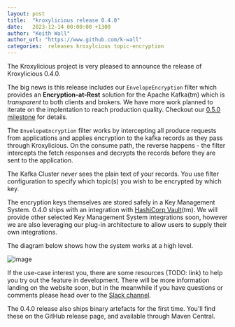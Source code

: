 ```yaml
---
layout: post
title:  "kroxylicious release 0.4.0"
date:   2023-12-14 00:00:00 +1300
author: "Keith Wall"
author_url: "https://www.github.com/k-wall"
categories:  releases kroxylcious topic-encryption
---
```


The Kroxylicious project is very pleased to announce the release of Kroxylicious 0.4.0.

The big news is this release includes our `EnvelopeEncryption` filter which provides an **Encryption-at-Rest** solution for the Apache Kafka(tm) which is _transparent_ to both clients and brokers. We have more work planned to iterate on the implentation to reach production quality. Checkout our [0.5.0 milestone](https://github.com/kroxylicious/kroxylicious/milestones/0.5.0) for details.

The `EnvelopeEncryption` filter works by intercepting all produce requests from applications and applies encryption to the kafka records as they pass through Kroxylicious. On the consume path, the reverse happens - the filter intercepts the fetch responses and decrypts the records before they are sent to the application.

The Kafka Cluster *never* sees the plain text of your records.   You use filter configuration to specify which topic(s) you wish to be encrypted by which key.

The encryption keys themselves are stored safely in a Key Management System.  0.4.0 ships with an integration with [HashiCorp Vault](https://www.hashicorp.com/products/vault)(tm).  We will provide other selected Key Management System integrations soon, however we are also leveraging our plug-in architecture to allow users to supply their own integrations.

The diagram below shows how the system works at a high level.

![image](https://github.com/kroxylicious/kroxylicious.github.io/assets/18440250/02b6c1fd-c8a4-495a-80a1-0c7e8f2f97f2)

If the use-case interest you, there are some resources (TODO: link) to help you try out the feature in development.  There will be more information landing on the website soon, but in the meanwhile if you have questions or comments please head over to the [Slack channel](https://kroxylicious.slack.com/).

The 0.4.0 release also ships binary artefacts for the first time.  You'll find these on the GitHub release page, and available through Maven Central.
